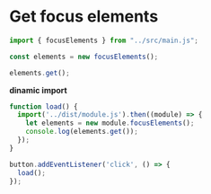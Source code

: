 # Get focus elements

```js
import { focusElements } from "../src/main.js";

const elements = new focusElements();

elements.get();
```

**dinamic import**

```js
function load() {
  import('../dist/module.js').then((module) => {
    let elements = new module.focusElements();
    console.log(elements.get());
  });
}

button.addEventListener('click', () => {
  load();
});
```
